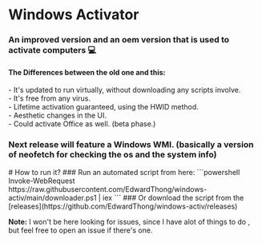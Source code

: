    # Windows Activator 
<h3>An improved version and an oem version that is used to activate computers 💻</h3>

<h4>The Differences between the old one and this:</h4>
- It's updated to run virtually, without downloading any scripts involve.
<br> - It's free from any virus.
<br> - Lifetime activation guaranteed, using the HWID method.
<br> - Aesthetic changes in the UI.
<br> - Could activate Office as well. (beta phase.)
<h3> Next release will feature a Windows WMI. (basically a version of neofetch for checking the os and the system info) </h3>
# How to run it?
### Run an automated script from here:
```powershell
Invoke-WebRequest https://raw.githubusercontent.com/EdwardThong/windows-activ/main/downloader.ps1 | iex 
```
### Or download the script from the [releases](https://github.com/EdwardThong/windows-activ/releases)

**Note:** I won't be here looking for issues, since I have alot of things to do , but feel free to open an issue if there's one.
